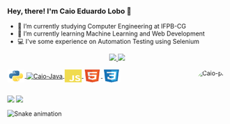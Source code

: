 ### Hey, there! I'm Caio Eduardo Lobo 👋

- 🔭 I’m currently studying Computer Engineering at IFPB-CG
- 📖 I’m currently learning Machine Learning and Web Development
- 💻 I've some experience on Automation Testing using Selenium

<!--
**caioedlobo/caioedlobo** is a ✨ _special_ ✨ repository because its `README.md` (this file) appears on your GitHub profile.

Here are some ideas to get you started:

- 🔭 I’m currently studying Computer Engineering at IFPB-CG
- 📖 I’m currently learning Machine Learning and Web Development
- 💻 I've some experience on Automation Testing using Selenium
- 🤔 I’m looking for help with ...
- 💬 Ask me about ...
- 📫 How to reach me: ...
- 😄 Pronouns: ...
- ⚡ Fun fact: ...
-->

<div align="center">
  <a href="https://github.com/caioedlobo">
  <img height="180em" src="https://github-readme-stats.vercel.app/api?username=caioedlobo&show_icons=true&theme=synthwave&include_all_commits=true&count_private=true"/>
  <img height="180em" src="https://github-readme-stats.vercel.app/api/top-langs/?username=caioedlobo&layout=compact&langs_count=7&theme=synthwave"/>
</div>
<div style="display: inline_block"><br>
  <img align="center" alt="Caio-Python" height="30" width="40" src="https://raw.githubusercontent.com/devicons/devicon/master/icons/python/python-original.svg">
  <img align="center" alt="Caio-Java" height="30" width="40" src="https://cdn.jsdelivr.net/gh/devicons/devicon/icons/java/java-original.svg">
  <img align="center" alt="Caio-Js" height="30" width="40" src="https://raw.githubusercontent.com/devicons/devicon/master/icons/javascript/javascript-plain.svg">
  <img align="center" alt="Caio-HTML" height="30" width="40" src="https://raw.githubusercontent.com/devicons/devicon/master/icons/html5/html5-original.svg">
  <img align="center" alt="Caio-CSS" height="30" width="40" src="https://raw.githubusercontent.com/devicons/devicon/master/icons/css3/css3-original.svg">
 
  <img align="right" alt="Caio-pic" height="150" style="border-radius:50px;" src="https://media-exp1.licdn.com/dms/image/C4D03AQFBxVtg2AS7Og/profile-displayphoto-shrink_800_800/0/1632593381568?e=1645056000&v=beta&t=rkoL2cTMbV6GsuNZGvbMwtJcODjo7KJdW9f1z4g2AsE">
</div>
  
  ##
 
<div> 
  <a href = "mailto:caioeduardolobo@gmail.com"><img src="https://img.shields.io/badge/-Gmail-%23333?style=for-the-badge&logo=gmail&logoColor=white" target="_blank"></a>
  <a href="https://www.linkedin.com/in/caio-eduardo-lobo-silva-868ba7180" target="_blank"><img src="https://img.shields.io/badge/-LinkedIn-%230077B5?style=for-the-badge&logo=linkedin&logoColor=white" target="_blank"></a> 
 
  ![Snake animation](https://github.com/caioedlobo/caioedlobo/blob/output/github-contribution-grid-snake.svg)
 
</div>
